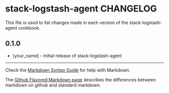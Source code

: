 stack-logstash-agent CHANGELOG
==============================

This file is used to list changes made in each version of the stack-logstash-agent cookbook.

0.1.0
-----
- [your_name] - Initial release of stack-logstash-agent

- - -
Check the [Markdown Syntax Guide](http://daringfireball.net/projects/markdown/syntax) for help with Markdown.

The [Github Flavored Markdown page](http://github.github.com/github-flavored-markdown/) describes the differences between markdown on github and standard markdown.
